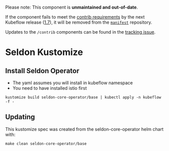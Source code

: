 Please note: This component is **unmaintained and out-of-date**.

If the component fails to meet the [contrib requirements](https://github.com/kubeflow/manifests/blob/master/proposals/20220926-contrib-component-guidelines.md#component-requirements)
 by the next Kubeflow release ([1.7](https://github.com/kubeflow/community/tree/master/releases/release-1.7#timeline)),
 it will be removed from the [`manifest`](https://github.com/kubeflow/manifests) repository.

Updates to the `/contrib` components can be found in the [tracking issue](https://github.com/kubeflow/manifests/issues/2311).


# Seldon Kustomize 

## Install Seldon Operator

 * The yaml assumes you will install in kubeflow namespace
 * You need to have installed istio first

```
kustomize build seldon-core-operator/base | kubectl apply -n kubeflow -f -
```

## Updating

This kustomize spec was created from the seldon-core-operator helm chart with:

```
make clean seldon-core-operator/base
```
